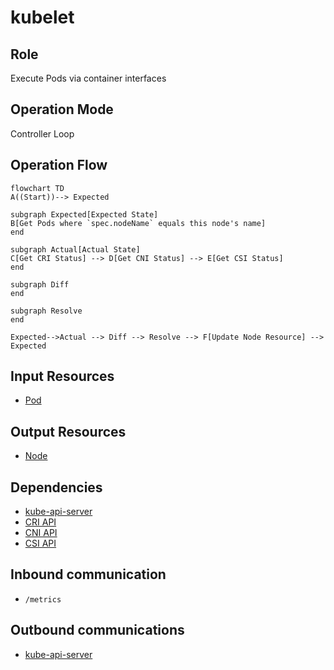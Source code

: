 # kubelet
## Role
Execute Pods via container interfaces

## Operation Mode
Controller Loop

## Operation Flow

```mermaid
flowchart TD
A((Start))--> Expected

subgraph Expected[Expected State]
B[Get Pods where `spec.nodeName` equals this node's name]
end

subgraph Actual[Actual State]
C[Get CRI Status] --> D[Get CNI Status] --> E[Get CSI Status]
end

subgraph Diff
end

subgraph Resolve
end

Expected-->Actual --> Diff --> Resolve --> F[Update Node Resource] --> Expected
```

## Input Resources
- [Pod](https://kubernetes.io/docs/reference/kubernetes-api/workload-resources/pod-v1/)
## Output Resources
- [Node](https://kubernetes.io/docs/reference/kubernetes-api/cluster-resources/node-v1/)

## Dependencies
- [kube-api-server](kube-api-server.md)
- [CRI API](https://github.com/kubernetes/cri-api/)
- [CNI API](https://github.com/containernetworking/cni)
- [CSI API](https://github.com/container-storage-interface/spec/blob/master/spec.md)

## Inbound communication
- `/metrics`
## Outbound communications
- [kube-api-server](kube-api-server.md)